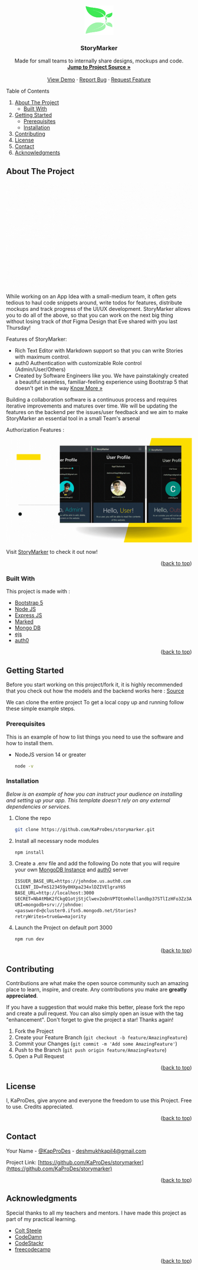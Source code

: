 <div id="top"></div>

<!-- PROJECT LOGO -->
<br />
<div align="center">
  <a href="https://github.com/KaProDes/storymarker/about">
    <img src="./public/img/favicon.ico" alt="Logo" width="80" height="80">
  </a>
  <h3 align="center">StoryMarker</h3>

  <p align="center">
    Made for small teams to internally share designs, mockups and code.
    <br />
    <a href="https://github.com/KaProDes/storymarker/tree/master/source"><strong>Jump to Project Source »</strong></a>
    <br />
    <br />
    <a href="https://storymarker.herokuapp.com/about">View Demo</a>
    ·
    <a href="https://github.com/KaProDes/storymarker/issues">Report Bug</a>
    ·
    <a href="https://github.com/KaProDes/storymarker/issues">Request Feature</a>
  </p>
</div>

<!-- TABLE OF CONTENTS -->

<summary>Table of Contents</summary>
<ol>
  <li>
    <a href="#about-the-project">About The Project</a>
    <ul>
      <li><a href="#built-with">Built With</a></li>
    </ul>
  </li>
  <li>
    <a href="#getting-started">Getting Started</a>
    <ul>
      <li><a href="#prerequisites">Prerequisites</a></li>
      <li><a href="#installation">Installation</a></li>
    </ul>
  </li>
  <li><a href="#contributing">Contributing</a></li>
  <li><a href="#license">License</a></li>
  <li><a href="#contact">Contact</a></li>
  <li><a href="#acknowledgments">Acknowledgments</a></li>
</ol>

<!-- ABOUT THE PROJECT -->

## About The Project

![StoryMarker Action](./public/img/story.gif)

While working on an App Idea with a small-medium team, it often gets tedious to haul code snippets around, write todos for features, distribute mockups and track progress of the UI/UX development. StoryMarker allows you to do all of the above, so that you can work on the next big thing without losing track of _that_ Figma Design that Eve shared with you last Thursday!

Features of StoryMarker:

-   Rich Text Editor with Markdown support so that you can write Stories with maximum control.
-   auth0 Authentication with customizable Role control \(Admin/User/Others\)
-   Created by Software Engineers like you. We have painstakingly created a beautiful seamless, familiar-feeling experience using Bootstrap 5 that doesn't get in the way <a href="https://clutch.co/web-designers/resources/why-bootstrap-is-ideal-design-framework">Know More »</a>

Building a collaboration software is a continuous process and requires iterative improvements and matures over time. We will be updating the features on the backend per the issues/user feedback and we aim to make StoryMarker an essential tool in a small Team's arsenal

Authorization Features :

![StoryMarker Home](./public/img/users.gif)

Visit <a href="https://storymarker.herokuapp.com/about">StoryMarker</a> to check it out now!

<p align="right">(<a href="#top">back to top</a>)</p>

### Built With

This project is made with :

-   [Bootstrap 5](https://getbootstrap.com)
-   [Node JS](https://nodejs.org/)
-   [Express JS](https://expressjs.com/)
-   [Marked](https://www.npmjs.com/package/marked)
-   [Mongo DB](https://www.mongodb.com/)
-   [ejs](https://ejs.co/)
-   [auth0](https://auth0.com/)

<p align="right">(<a href="#top">back to top</a>)</p>

<!-- GETTING STARTED -->

## Getting Started

Before you start working on this project/fork it, it is highly recommended that you check out how the models and the backend works here : [Source](https://github.com/KaProDes/storymarker)

We can clone the entire project
To get a local copy up and running follow these simple example steps.

### Prerequisites

This is an example of how to list things you need to use the software and how to install them.

-   NodeJS version 14 or greater
    ```sh
    node -v
    ```

### Installation

_Below is an example of how you can instruct your audience on installing and setting up your app. This template doesn't rely on any external dependencies or services._

1. Clone the repo
    ```sh
    git clone https://github.com/KaProDes/storymarker.git
    ```
2. Install all necessary node modules
    ```sh
    npm install
    ```
3. Create a .env file and add the following
   Do note that you will require your own [MongoDB Instance](https://youtu.be/bxsemcrY4gQ) and [auth0](https://youtu.be/QQwo4E_B0y8) server
    ```.env
    ISSUER_BASE_URL=https://johndoe.us.auth0.com
    CLIENT_ID=FmS123459y0HXpa234xlDZIVElgraY65
    BASE_URL=http://localhost:3000
    SECRET=NbAtMbK2fCkgQ1otjStjClwev2oDnVPTQtomhollandbp37STlIzHFo3Zz3A8CB
    URI=mongodb+srv://johndoe:<password>@cluster0.ifsn5.mongodb.net/Stories?retryWrites=true&w=majority
    ```
4. Launch the Project on default port 3000
    ```sh
    npm run dev
    ```

<p align="right">(<a href="#top">back to top</a>)</p>

<!-- CONTRIBUTING -->

## Contributing

Contributions are what make the open source community such an amazing place to learn, inspire, and create. Any contributions you make are **greatly appreciated**.

If you have a suggestion that would make this better, please fork the repo and create a pull request. You can also simply open an issue with the tag "enhancement".
Don't forget to give the project a star! Thanks again!

1. Fork the Project
2. Create your Feature Branch (`git checkout -b feature/AmazingFeature`)
3. Commit your Changes (`git commit -m 'Add some AmazingFeature'`)
4. Push to the Branch (`git push origin feature/AmazingFeature`)
5. Open a Pull Request

<p align="right">(<a href="#top">back to top</a>)</p>

<!-- LICENSE -->

## License

I, KaProDes, give anyone and everyone the freedom to use this Project. Free to use. Credits appreciated.

<p align="right">(<a href="#top">back to top</a>)</p>

<!-- CONTACT -->

## Contact

Your Name - [@KapProDes](https://leetcode.com/KapProDes/) - deshmukhkapil4@gmail.com

Project Link: [https://github.com/KaProDes/storymarker](https://github.com/KaProDes/storymarker)

<p align="right">(<a href="#top">back to top</a>)</p>

<!-- ACKNOWLEDGMENTS -->

## Acknowledgments

Special thanks to all my teachers and mentors. I have made this project as part of my practical learning.

-   [Colt Steele](https://github.com/Colt)
-   [CodeDamn](https://www.youtube.com/c/codedamn)
-   [CodeStackr](https://www.youtube.com/c/codeSTACKr)
-   [freecodecamp](https://www.youtube.com/c/Freecodecamp)

<p align="right">(<a href="#top">back to top</a>)</p>
